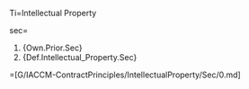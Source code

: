 Ti=Intellectual Property

sec=<ol class="secs;and"><li>{Own.Prior.Sec}<li>{Def.Intellectual_Property.Sec}</ol>

=[G/IACCM-ContractPrinciples/IntellectualProperty/Sec/0.md]
